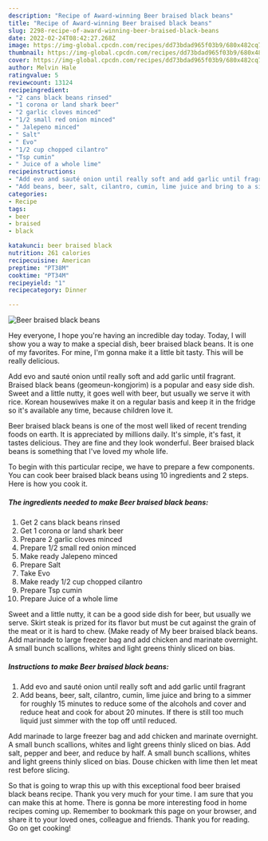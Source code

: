 ```yaml
---
description: "Recipe of Award-winning Beer braised black beans"
title: "Recipe of Award-winning Beer braised black beans"
slug: 2298-recipe-of-award-winning-beer-braised-black-beans
date: 2022-02-24T08:42:27.268Z
image: https://img-global.cpcdn.com/recipes/dd73bdad965f03b9/680x482cq70/beer-braised-black-beans-recipe-main-photo.jpg
thumbnail: https://img-global.cpcdn.com/recipes/dd73bdad965f03b9/680x482cq70/beer-braised-black-beans-recipe-main-photo.jpg
cover: https://img-global.cpcdn.com/recipes/dd73bdad965f03b9/680x482cq70/beer-braised-black-beans-recipe-main-photo.jpg
author: Melvin Hale
ratingvalue: 5
reviewcount: 13124
recipeingredient:
- "2 cans black beans rinsed"
- "1 corona or land shark beer"
- "2 garlic cloves minced"
- "1/2 small red onion minced"
- " Jalepeno minced"
- " Salt"
- " Evo"
- "1/2 cup chopped cilantro"
- "Tsp cumin"
- " Juice of a whole lime"
recipeinstructions:
- "Add evo and sauté onion until really soft and add garlic until fragrant"
- "Add beans, beer, salt, cilantro, cumin, lime juice and bring to a simmer for roughly 15 minutes to reduce some of the alcohols and cover and reduce heat and cook for about 20 minutes. If there is still too much liquid just simmer with the top off until reduced."
categories:
- Recipe
tags:
- beer
- braised
- black

katakunci: beer braised black 
nutrition: 261 calories
recipecuisine: American
preptime: "PT38M"
cooktime: "PT34M"
recipeyield: "1"
recipecategory: Dinner

---
```



![Beer braised black beans](https://img-global.cpcdn.com/recipes/dd73bdad965f03b9/680x482cq70/beer-braised-black-beans-recipe-main-photo.jpg)

Hey everyone, I hope you're having an incredible day today. Today, I will show you a way to make a special dish, beer braised black beans. It is one of my favorites. For mine, I'm gonna make it a little bit tasty. This will be really delicious.

Add evo and sauté onion until really soft and add garlic until fragrant. Braised black beans (geomeun-kongjorim) is a popular and easy side dish. Sweet and a little nutty, it goes well with beer, but usually we serve it with rice. Korean housewives make it on a regular basis and keep it in the fridge so it's available any time, because children love it.

Beer braised black beans is one of the most well liked of recent trending foods on earth. It is appreciated by millions daily. It's simple, it's fast, it tastes delicious. They are fine and they look wonderful. Beer braised black beans is something that I've loved my whole life.


To begin with this particular recipe, we have to prepare a few components. You can cook beer braised black beans using 10 ingredients and 2 steps. Here is how you cook it.

<!--inarticleads1-->

##### The ingredients needed to make Beer braised black beans:

1. Get 2 cans black beans rinsed
1. Get 1 corona or land shark beer
1. Prepare 2 garlic cloves minced
1. Prepare 1/2 small red onion minced
1. Make ready  Jalepeno minced
1. Prepare  Salt
1. Take  Evo
1. Make ready 1/2 cup chopped cilantro
1. Prepare Tsp cumin
1. Prepare  Juice of a whole lime


Sweet and a little nutty, it can be a good side dish for beer, but usually we serve. Skirt steak is prized for its flavor but must be cut against the grain of the meat or it is hard to chew. {Make ready of My beer braised black beans. Add marinade to large freezer bag and add chicken and marinate overnight. A small bunch scallions, whites and light greens thinly sliced on bias. 

<!--inarticleads2-->

##### Instructions to make Beer braised black beans:

1. Add evo and sauté onion until really soft and add garlic until fragrant
1. Add beans, beer, salt, cilantro, cumin, lime juice and bring to a simmer for roughly 15 minutes to reduce some of the alcohols and cover and reduce heat and cook for about 20 minutes. If there is still too much liquid just simmer with the top off until reduced.


Add marinade to large freezer bag and add chicken and marinate overnight. A small bunch scallions, whites and light greens thinly sliced on bias. Add salt, pepper and beer, and reduce by half. A small bunch scallions, whites and light greens thinly sliced on bias. Douse chicken with lime then let meat rest before slicing. 

So that is going to wrap this up with this exceptional food beer braised black beans recipe. Thank you very much for your time. I am sure that you can make this at home. There is gonna be more interesting food in home recipes coming up. Remember to bookmark this page on your browser, and share it to your loved ones, colleague and friends. Thank you for reading. Go on get cooking!
